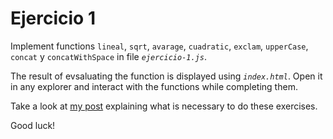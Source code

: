 # Ejercicio 1

Implement functions `lineal`, `sqrt`, `avarage`, `cuadratic`, `exclam`, `upperCase`, `concat` y `concatWithSpace` in file _`ejercicio-1.js`_.

The result of evsaluating the function is displayed using _`index.html`_. Open it in any explorer and interact with the functions while completing them.

Take a look at [my post](https://ilanolkies.com/posts/JS-beginners-Class-1) explaining what is necessary to do these exercises.

Good luck!
